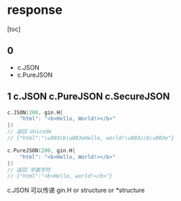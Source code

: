 # response

[toc]

## 0

- c.JSON
- c.PureJSON

## 1 c.JSON c.PureJSON c.SecureJSON

```go
c.JSON(200, gin.H{
    "html": "<b>Hello, World!></b>"
})
// 返回 Unicode
// {"html":"\u003cb\u003eHello, world!\u003c/b\u003e"}

c.PureJSON(200, gin.H{
    "html": "<b>Hello, World!></b>"
})
// 返回 字面字符
// {"html":"<b>Hello, world!</b>"}
```

c.JSON 可以传递 gin.H or structure or *structure
